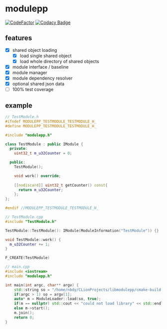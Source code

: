 # modulepp

[![CodeFactor](https://www.codefactor.io/repository/github/nbdy/modulepp/badge/master)](https://www.codefactor.io/repository/github/nbdy/modulepp/overview/master)
[![Codacy Badge](https://app.codacy.com/project/badge/Grade/5de2c7b86ba74cd48d3f83777b100ded)](https://www.codacy.com/gh/nbdy/modulepp/dashboard?utm_source=github.com&amp;utm_medium=referral&amp;utm_content=nbdy/modulepp&amp;utm_campaign=Badge_Grade)

## features
  - [X] shared object loading
    - [X] load single shared object
    - [X] load whole directory of shared objects
  - [X] module interface / baseline
  - [X] module manager
  - [X] module dependency resolver
  - [X] optional shared json data
  - [ ] 100% test coverage

## example

```c++
// TestModule.h
#ifndef MODULEPP_TESTMODULE_TESTMODULE_H_
#define MODULEPP_TESTMODULE_TESTMODULE_H_

#include "modulepp.h"

class TestModule : public IModule {
  private:
    uint32_t m_u32Counter = 0;

  public:
    TestModule();

    void work() override;
  
    [[nodiscard]] uint32_t getCounter() const{
      return m_u32Counter;
    };
};

#endif //MODULEPP_TESTMODULE_TESTMODULE_H_
```

```c++
// TestModule.cpp
#include "TestModule.h"

TestModule::TestModule(): IModule(ModuleInformation("TestModule")) {}

void TestModule::work() {
  m_u32Counter += 1;
}

F_CREATE(TestModule)
```

```c++
// main.cpp
#include <iostream>
#include "modulepp.h"

int main(int argc, char** argv) {
    std::string so = "/home/nbdy/CLionProjects/libmodulepp/cmake-build-debug/libtest_module.so";
    if(argc > 1) so = argv[1];
    auto* m = ModuleLoader::load(so, true);
    if(m == nullptr) std::cout << "could not load library" << std::endl;
    else m->start();
    m.join();
    return 0;
}
```
